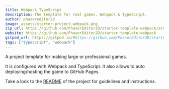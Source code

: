 ```yaml
---
title: Webpack TypeScript
description: The template for real games. Webpack & TypeScript.
author: phasereditor2d
image: assets/starter-project-webpack.png
zip_url: https://github.com/PhaserEditor2D/starter-template-webpack/archive/refs/tags/v1.0.1.zip 
website: https://github.com/PhaserEditor2D/starter-template-webpack
gitpod_url: https://gitpod.io/#https://github.com/PhaserEditor2D/starter-template-webpack
tags: ["typescript", "webpack"]
---
```


A project template for making large or professional games.

It is configured with Webpack and TypeScript. It also allows to auto deploying/hosting the game to GitHub Pages.

Take a look to the [README](https://github.com/PhaserEditor2D/starter-template-webpack) of the project for guidelines and instructions.
